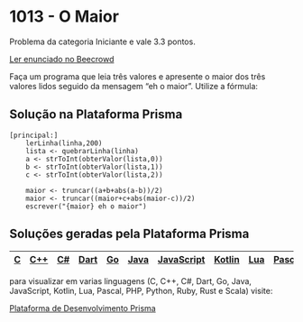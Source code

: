 # 1013 - O Maior

Problema da categoria Iniciante e vale 3.3 pontos.

[Ler enunciado no Beecrowd](https://www.beecrowd.com.br/judge/en/problems/view/1013)


Faça um programa que leia três valores e apresente o maior dos três valores lidos seguido da mensagem “eh o maior”.
Utilize a fórmula:

## Solução na Plataforma Prisma
``` 
[principal:]
    lerLinha(linha,200)
    lista <- quebrarLinha(linha)
    a <- strToInt(obterValor(lista,0))
    b <- strToInt(obterValor(lista,1))
    c <- strToInt(obterValor(lista,2))

    maior <- truncar((a+b+abs(a-b))/2)
    maior <- truncar((maior+c+abs(maior-c))/2)
    escrever("{maior} eh o maior")
```

## Soluções geradas pela Plataforma Prisma

|[C](https://www.prisma.dev.br/tela-demo-transpilado.html?idDemo=1013&Categoria=Iniciante&idTarget=1)|[C++](https://www.prisma.dev.br/tela-demo-transpilado.html?idDemo=1013&Categoria=Iniciante&idTarget=2)|[C#](https://www.prisma.dev.br/tela-demo-transpilado.html?idDemo=1013&Categoria=Iniciante&idTarget=3)|[Dart](https://www.prisma.dev.br/tela-demo-transpilado.html?idDemo=1013&Categoria=Iniciante&idTarget=4)|[Go](https://www.prisma.dev.br/tela-demo-transpilado.html?idDemo=1013&Categoria=Iniciante&idTarget=5)|[Java](https://www.prisma.dev.br/tela-demo-transpilado.html?idDemo=1013&Categoria=Iniciante&idTarget=6)|[JavaScript](https://www.prisma.dev.br/tela-demo-transpilado.html?idDemo=1013&Categoria=Iniciante&idTarget=7)|[Kotlin](https://www.prisma.dev.br/tela-demo-transpilado.html?idDemo=1013&Categoria=Iniciante&idTarget=8)|[Lua](https://www.prisma.dev.br/tela-demo-transpilado.html?idDemo=1013&Categoria=Iniciante&idTarget=9)|[Pascal](https://www.prisma.dev.br/tela-demo-transpilado.html?idDemo=1013&Categoria=Iniciante&idTarget=10)|[PHP](https://www.prisma.dev.br/tela-demo-transpilado.html?idDemo=1013&Categoria=Iniciante&idTarget=11)|[Python](https://www.prisma.dev.br/tela-demo-transpilado.html?idDemo=1013&Categoria=Iniciante&idTarget=12)|[Ruby](https://www.prisma.dev.br/tela-demo-transpilado.html?idDemo=1013&Categoria=Iniciante&idTarget=13)|[Rust](https://www.prisma.dev.br/tela-demo-transpilado.html?idDemo=1013&Categoria=Iniciante&idTarget=14)|[Scala](https://www.prisma.dev.br/tela-demo-transpilado.html?idDemo=1013&Categoria=Iniciante&idTarget=15)|
 --- | --- | --- | --- | --- | --- | --- | --- | --- | --- | --- | --- | --- | --- | --- |

para visualizar em varias linguagens (C, C++, C#, Dart, Go, Java, JavaScript, Kotlin, Lua, Pascal, PHP, Python, Ruby, Rust e Scala) visite:

[Plataforma de Desenvolvimento Prisma](https://www.prisma.dev.br/tela-demo.html?idDemo=1013&Categoria=Iniciante)
